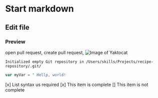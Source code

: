 # Start markdown 
## Edit file 
### Preview 
open pull request, create pull request, 
![Image of Yaktocat](https://octodex.github.com/images/yaktocat.png)
```$git init
Initialized empty Git repository in /Users/skills/Projects/recipe-repository/.git/
```
```javascript
var myVar = " Hellp, world!
```
[x] List syntax us required
[x] This item is complete
[] This item is not complete 
